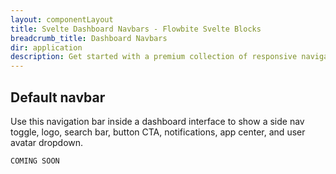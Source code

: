 ```yaml
---
layout: componentLayout
title: Svelte Dashboard Navbars - Flowbite Svelte Blocks
breadcrumb_title: Dashboard Navbars
dir: application
description: Get started with a premium collection of responsive navigation bars built for application and dashboard user interfaces built with Tailwind CSS.
---
```


## Default navbar
Use this navigation bar inside a dashboard interface to show a side nav toggle, logo, search bar,
button CTA, notifications, app center, and user avatar dropdown.


```svelte example hideOutput
COMING SOON
```

